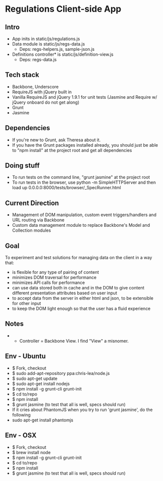 # Regulations Client-side App

## Intro
- App inits in static/js/regulations.js
- Data module is static/js/regs-data.js
  - Deps: regs-helpers.js, sample-json.js
- Definitions controller* is static/js/definition-view.js
  - Deps: regs-data.js

## Tech stack
- Backbone, Underscore
- RequireJS with jQuery built in
- Vanilla RequireJS and jQuery 1.9.1 for unit tests (Jasmine and Require w/ jQuery onboard do not get along)
- Grunt
- Jasmine

## Dependencies
- If you're new to Grunt, ask Theresa about it. 
- If you have the Grunt packages installed already, you should just be able to "npm install" at the project root and get all dependencies

## Doing stuff
- To run tests on the command line, "grunt jasmine" at the project root
- To run tests in the browser, use python -m SimpleHTTPServer and then load up 0.0.0.0:8000/tests/browser/_SpecRunner.html

## Current Direction
- Management of DOM manipulation, custom event triggers/handlers and URL routing via Backbone
- Custom data management module to replace Backbone's Model and Collection modules

## Goal
To experiment and test solutions for managing data on the client in a way that:
- is flexible for any type of pairing of content
- minimizes DOM traversal for performance
- minimizes API calls for performance
- can use data stored both in cache and in the DOM to give content different presentation attributes based on user input
- to accept data from the server in either html and json, to be extensible for other input
- to keep the DOM light enough so that the user has a fluid experience

## Notes
- * Controller = Backbone View. I find "View" a misnomer.

## Env - Ubuntu
- $ Fork, checkout
- $ sudo add-apt-repository ppa:chris-lea/node.js
- $ sudo apt-get update
- $ sudo apt-get install nodejs
- $ npm install -g grunt-cli grunt-init
- $ cd to/repo
- $ npm install
- $ grunt jasmine (to test that all is well, specs should run)
- If it cries about PhantomJS when you try to run 'grunt jasmine', do the following
- sudo apt-get install phantomjs

## Env - OSX
- $ Fork, checkout
- $ brew install node
- $ npm install -g grunt-cli grunt-init
- $ cd to/repo
- $ npm install
- $ grunt jasmine (to test that all is well, specs should run)
